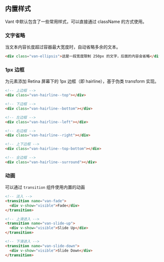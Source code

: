 ## 内置样式
Vant 中默认包含了一些常用样式，可以直接通过 className 的方式使用。

### 文字省略
当文本内容长度超过容器最大宽度时，自动省略多余的文本。

```html
<div class="van-ellipsis">这是一段宽度限制 250px 的文字，后面的内容会省略</div>
```

### 1px 边框
为元素添加 Retina 屏幕下的 1px 边框（即 hairline），基于伪类 transform 实现。

```html
<!-- 上边框 -->
<div class="van-hairline--top"></div>

<!-- 下边框 -->
<div class="van-hairline--bottom"></div>

<!-- 左边框 -->
<div class="van-hairline--left"></div>

<!-- 右边框 -->
<div class="van-hairline--right"></div>

<!-- 上下边框 -->
<div class="van-hairline--top-bottom"></div>

<!-- 全边框 -->
<div class="van-hairline--surround"></div>
```

### 动画
可以通过 `transition` 组件使用内置的动画

```html
<!-- 淡入 -->
<transition name="van-fade">
  <div v-show="visible">Fade</div>
</transition>

<!-- 上滑进入 -->
<transition name="van-slide-up">
  <div v-show="visible">Slide Up</div>
</transition>

<!-- 下滑进入 -->
<transition name="van-slide-down">
  <div v-show="visible">Slide Down</div>
</transition>
```
